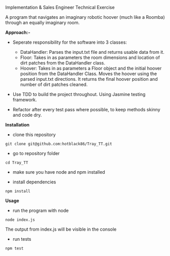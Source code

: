 Implementation & Sales Engineer Technical Exercise

A program that navigates an imaginary robotic hoover (much like a Roomba) through an equally imaginary room.

**Approach:-**

- Seperate responsibility for the software into 3 classes:
  - DataHandler:
    Parses the input.txt file and returns usable data from it.
  - Floor:
    Takes in as parameters the room dimensions and location of dirt patches from the DataHandler class.
  - Hoover:
    Takes in as parameters a Floor object and the initial hoover position from the DataHandler Class.
    Moves the hoover using the parsed input.txt directions.
    It returns the final hoover position and number of dirt patches cleaned.

- Use TDD to build the project throughout. Using Jasmine testing framework.

- Refactor after every test pass where possible, to keep methods skinny and code dry.


**Installation**
- clone this repository
```
git clone git@github.com:hotblack86/Tray_TT.git
```

- go to repository folder
```
cd Tray_TT
```

- make sure you have node and npm installed

- install dependencies
```
npm install
```


**Usage**
- run the program with node
```
node index.js
```
The output from index.js will be visible in the console


- run tests
```
npm test
```